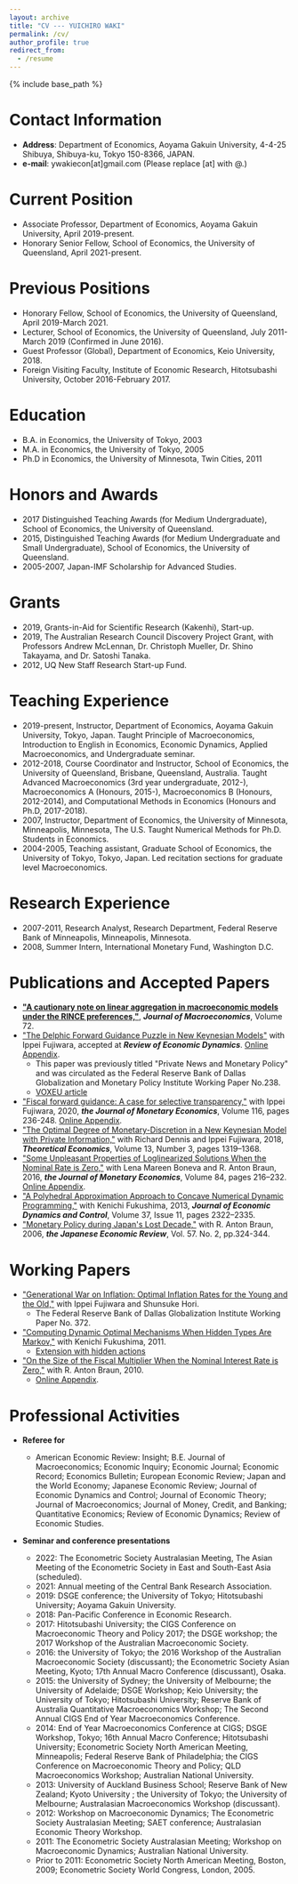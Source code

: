 ```yaml
---
layout: archive
title: "CV --- YUICHIRO WAKI"
permalink: /cv/
author_profile: true
redirect_from:
  - /resume
---
```


{% include base_path %}

Contact Information
======
* **Address**: Department of Economics, Aoyama Gakuin University, 4-4-25 Shibuya, Shibuya-ku, Tokyo 150-8366, JAPAN.
* **e-mail**: ywakiecon[at]gmail.com    (Please replace [at] with @.)

Current Position
======
* Associate Professor, Department of Economics, Aoyama Gakuin University, April 2019-present.
* Honorary Senior Fellow, School of Economics, the University of Queensland, April 2021-present.

Previous Positions
======
* Honorary Fellow, School of Economics, the University of Queensland, April 2019-March 2021.
* Lecturer, School of Economics, the University of Queensland, July 2011-March 2019 (Confirmed in June 2016).
* Guest Professor (Global), Department of Economics, Keio University, 2018.
* Foreign Visiting Faculty, Institute of Economic Research, Hitotsubashi University, October 2016-February 2017.


Education
======
* B.A. in Economics, the University of Tokyo, 2003
* M.A. in Economics, the University of Tokyo, 2005
* Ph.D in Economics, the University of Minnesota, Twin Cities, 2011

Honors and Awards
======
* 2017 Distinguished Teaching Awards (for Medium Undergraduate), School of Economics, the University of Queensland.
* 2015, Distinguished Teaching Awards (for Medium Undergraduate and Small Undergraduate), School of Economics, the University of Queensland.
* 2005-2007, Japan-IMF Scholarship for Advanced Studies. 

Grants
======
* 2019, Grants-in-Aid for Scientific Research (Kakenhi), Start-up.
* 2019, The Australian Research Council Discovery Project Grant, with Professors Andrew McLennan, Dr. Christoph Mueller, Dr. Shino Takayama, and Dr. Satoshi Tanaka. 
* 2012, UQ New Staff Research Start-up Fund.

Teaching Experience
======
* 2019-present, Instructor, Department of Economics, Aoyama Gakuin University, Tokyo, Japan. Taught Principle of Macroeconomics, Introduction to English in Economics, Economic Dynamics, Applied Macroeconomics, and Undergraduate seminar.
* 2012-2018, Course Coordinator and Instructor, School of Economics, the University of Queensland, Brisbane, Queensland, Australia. Taught Advanced Macroeconomics (3rd year undergraduate, 2012-), Macroeconomics A (Honours, 2015-), Macroeconomics B (Honours, 2012-2014), and Computational Methods in Economics (Honours and Ph.D, 2017-2018).
* 2007, Instructor, Department of Economics, the University of Minnesota, Minneapolis, Minnesota, The U.S. Taught Numerical Methods for Ph.D. Students in Economics.
* 2004-2005, Teaching assistant, Graduate School of Economics, the University of Tokyo, Tokyo, Japan. Led recitation sections for graduate level Macroeconomics.

Research Experience
======
* 2007-2011, Research Analyst, Research Department, Federal Reserve Bank of Minneapolis, Minneapolis, Minnesota.
* 2008, Summer Intern, International Monetary Fund, Washington D.C.

Publications and Accepted Papers
======
* [**"A cautionary note on linear aggregation in macroeconomic models under the RINCE preferences,"**](https://www.sciencedirect.com/science/article/abs/pii/S0164070422000222), ***Journal of Macroeconomics***, Volume 72. 
* ["The Delphic Forward Guidance Puzzle in New Keynesian Models"](https://www.sciencedirect.com/science/article/pii/S1094202521000752?dgcid=author) with Ippei Fujiwara, accepted at ***Review of Economic Dynamics***. [Online Appendix](/files/Fujiwara_Waki_DFGP_OnlineAppendix.pdf).
  * This paper was previously titled "Private News and Monetary Policy" and was circulated as the Federal Reserve Bank of Dallas Globalization and Monetary Policy Institute Working Paper No.238. 
  * [VOXEU article](https://voxeu.org/article/private-news-and-monetary-policy)
* ["Fiscal forward guidance: A case for selective transparency,"](https://doi.org/10.1016/j.jmoneco.2019.10.007) with Ippei Fujiwara, 2020,  ***the Journal of Monetary Economics***, Volume 116, pages 236-248. [Online Appendix](/files/Fujiwara_Waki_FFG_Appendix.pdf).
* ["The Optimal Degree of Monetary-Discretion in a New Keynesian Model with Private Information,"](https://econtheory.org/ojs/index.php/te/article/view/20181319) with Richard Dennis and Ippei Fujiwara, 2018, ***Theoretical Economics***, Volume 13, Number 3, pages 1319–1368. 
* ["Some Unpleasant Properties of Loglinearized Solutions When the Nominal Rate is Zero,"](https://doi.org/10.1016/j.jmoneco.2016.10.012) with Lena Mareen Boneva and R. Anton Braun, 2016, ***the Journal of Monetary Economics***, Volume 84, pages 216–232. [Online Appendix](/files/Boneva_Braun_Waki_2016_jme_append.pdf).
* ["A Polyhedral Approximation Approach to Concave Numerical Dynamic Programming,"](https://doi.org/10.1016/j.jedc.2013.06.001) with Kenichi Fukushima, 2013, ***Journal of Economic Dynamics and Control***, Volume 37, Issue 11, pages 2322–2335. 
* ["Monetary Policy during Japan's Lost Decade,"](https://doi.org/10.1111/j.1468-5876.2006.00371.x) with R. Anton Braun, 2006, ***the Japanese Economic Review***, Vol. 57. No. 2, pp.324-344.

Working Papers
======

* ["Generational War on Inflation: Optimal Inflation Rates for the Young and the Old,"](https://www.dallasfed.org/~/media/documents/institute/wpapers/2019/0372.pdf) with Ippei Fujiwara and Shunsuke Hori.
  * The Federal Reserve Bank of Dallas Globalization Institute Working Paper No. 372.    
* ["Computing Dynamic Optimal Mechanisms When Hidden Types Are Markov,"](/files/Fukushima_Waki.pdf) with Kenichi Fukushima, 2011. 
  * [Extension with hidden actions](/files/Fukushima_Waki_extension_hidden_actions.pdf)
* ["On the Size of the Fiscal Multiplier When the Nominal Interest Rate is Zero,"](/files/Braun_Waki_2010.pdf) with R. Anton Braun, 2010.   
  * [Online Appendix](/files/Braun_Waki_2010_Appendix.pdf). 
 

Professional Activities
======
* **Referee for**
  * American Economic Review: Insight; B.E. Journal of Macroeconomics; Economic Inquiry; Economic Journal; Economic Record; Economics Bulletin; European Economic Review; Japan and the World Economy; Japanese Economic Review; Journal of Economic Dynamics and Control; Journal of Economic Theory; Journal of Macroeconomics; Journal of Money, Credit, and Banking; Quantitative Economics; Review of Economic Dynamics; Review of Economic Studies. 

* **Seminar and conference presentations**
  * 2022: The Econometric Society Australasian Meeting, The Asian Meeting of the Econometric Society in East and South-East Asia (scheduled).
  * 2021: Annual meeting of the Central Bank Research Association.
  * 2019: DSGE conference; the University of Tokyo; Hitotsubashi University; Aoyama Gakuin University. 
  * 2018: Pan-Pacific Conference in Economic Research.
  * 2017: Hitotsubashi University; the CIGS Conference on Macroeconomic Theory and Policy 2017; the DSGE workshop; the 2017 Workshop of the Australian Macroeconomic Society.
  * 2016: the University of Tokyo; the 2016 Workshop of the Australian Macroeconomic Society (discussant); the Econometric Society Asian Meeting, Kyoto; 17th Annual Macro Conference (discussant), Osaka.
  * 2015: the University of Sydney; the University of Melbourne; the University of Adelaide; DSGE Workshop; Keio University; the University of Tokyo; Hitotsubashi University; Reserve Bank of Australia Quantitative Macroeconomics Workshop; The Second Annual CIGS End of Year Macroeconomics Conference.
  * 2014: End of Year Macroeconomics Conference at CIGS; DSGE Workshop, Tokyo; 16th Annual Macro Conference; Hitotsubashi University; Econometric Society North American Meeting, Minneapolis; Federal Reserve Bank of Philadelphia; the CIGS Conference on Macroeconomic Theory and Policy; QLD Macroeconomics Workshop; Australian National University.
  * 2013: University of Auckland Business School; Reserve Bank of New Zealand; Kyoto University ; the University of Tokyo; the University of Melbourne; Australasian Macroeconomics Workshop (discussant).
  * 2012: Workshop on Macroeconomic Dynamics; The Econometric Society Australasian Meeting; SAET conference; Australasian Economic Theory Workshop.
  * 2011: The Econometric Society Australasian Meeting; Workshop on Macroeconomic Dynamics;  Australian National University.
  * Prior to 2011: Econometric Society North American Meeting, Boston, 2009; Econometric Society World Congress, London, 2005.